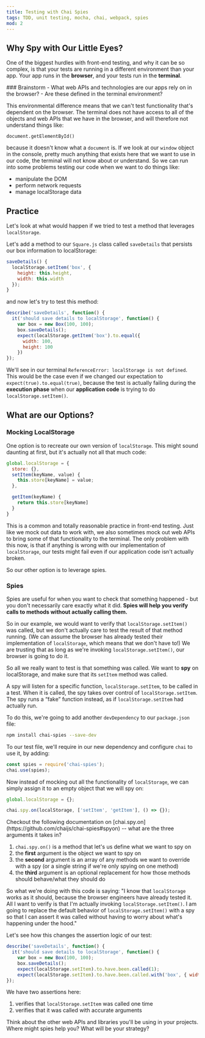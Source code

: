 ```yaml
---
title: Testing with Chai Spies
tags: TDD, unit testing, mocha, chai, webpack, spies
mod: 2
---
```


<!-- <section class="call-to-action">
We'll be working with a <a href="https://github.com/turingschool-examples/chai-spy-box" target="\__blank">new testing repo</a>. -->

</section>

## Why Spy with Our Little Eyes?

One of the biggest hurdles with front-end testing, and why it can be so complex, is that your tests are running in a different environment than your app. Your app runs in the **browser**, and your tests run in the **terminal**.

<!-- I've mentioned in our first testing lesson, that TDD was pretty much always a process on the back-end, and it made sense there because when you're writing server-side/back-end code, you're pretty much living in your terminal. One reason testing didn't come around to the front-end side of things was because we have this environmental difference. We couldn't figure out how to run our tests in an environment that behaved like a browser. -->

<section class="call-to-action">
### Brainstorm
- What web APIs and technologies are our apps rely on in the browser?
- Are these defined in the terminal environment?
</section>

This environmental difference means that we can't test functionality that's dependent on the browser. The terminal does not have access to all of the objects and web APIs that we have in the browser, and will therefore not understand things like:

`document.getElementById()`

because it doesn't know what a `document` is. If we look at our `window` object in the console, pretty much anything that exists here that we want to use in our code, the terminal will not know about or understand. So we can run into some problems testing our code when we want to do things like:

* manipulate the DOM
* perform network requests
* manage localStorage data

## Practice

Let's look at what would happen if we tried to test a method that leverages `localStorage`.

Let's add a method to our `Square.js` class called `saveDetails` that persists our box information to localStorage:

```js
saveDetails() {
  localStorage.setItem('box', {
    height: this.height,
    width: this.width
  });
}
```

and now let's try to test this method:

```js
describe('saveDetails', function() {
  it('should save details to localStorage', function() {
    var box = new Box(100, 100);
    box.saveDetails();
    expect(localStorage.getItem('box').to.equal({
      width: 100,
      height: 100
    })
});
```

We'll see in our terminal `ReferenceError: localStorage is not defined`. This would be the case even if we changed our expectation to `expect(true).to.equal(true)`, because the test is actually failing during the **execution phase** when our **application code** is trying to do `localStorage.setItem()`.


## What are our Options?

### Mocking LocalStorage

One option is to recreate our own version of `localStorage`. This might sound daunting at first, but it's actually not all that much code:

```js
global.localStorage = {
  store: {},
  setItem(keyName, value) {
    this.store[keyName] = value;
  },

  getItem(keyName) {
    return this.store[keyName]
  }
}
```

This is a common and totally reasonable practice in front-end testing. Just like we mock out data to work with, we also sometimes mock out web APIs to bring some of that functionality to the terminal. The only problem with this now, is that if anything is wrong with our implementation of `localStorage`, our tests might fail even if our application code isn't actually broken.

So our other option is to leverage spies.


### Spies

Spies are useful for when you want to check that something happened - but you don't necessarily care exactly what it did. **Spies will help you verify calls to methods without actually calling them.**

So in our example, we would want to verify that `localStorage.setItem()` was called, but we don't actually care to test the result of that method running. (We can assume the browser has already tested their implementation of `localStorage`, which means that we don't have to!) We are trusting that as long as we're invoking `localStorage.setItem()`, our browser is going to do it.

So all we really want to test is that something was called. We want to **spy** on localStorage, and make sure that its `setItem` method was called.

A spy will listen for a specific function, `localStorage.setItem`, to be called in a test. When it is called, the spy takes over control of `localStorage.setItem`. The spy runs a “fake” function instead, as if `localStorage.setItem` had actually run.

To do this, we're going to add another `devDependency` to our `package.json` file:

```bash
npm install chai-spies --save-dev
```

To our test file, we'll require in our new dependency and configure `chai` to use it, by adding:

```js
const spies = require('chai-spies');
chai.use(spies);
```

Now instead of mocking out all the functionality of `localStorage`, we can simply assign it to an empty object that we will spy on:

```js
global.localStorage = {};
```


```js
chai.spy.on(localStorage, ['setItem', 'getItem'], () => {});
```

<section class="call-to-action">
Checkout the following documentation on [chai.spy.on](https://github.com/chaijs/chai-spies#spyon) -- what are the three arguments it takes in?
</section>


1. `chai.spy.on()` is a method that let's us define what we want to spy on
2. the **first** argument is the object we want to spy on
3. the **second** argument is an array of any methods we want to override with a spy (or a single string if we're only spying on one method)
4. the **third** argument is an optional replacement for how those methods should behave/what they should do

So what we're doing with this code is saying: "I know that `localStorage` works as it should, because the browser engineers have already tested it. All I want to verify is that I'm actually invoking `localStorage.setItem()`. I am going to replace the default behavior of `localStorage.setItem()` with a spy so that I can assert it was called without having to worry about what's happening under the hood."

Let's see how this changes the assertion logic of our test:

```js
describe('saveDetails', function() {
  it('should save details to localStorage', function() {
    var box = new Box(100, 100);
    box.saveDetails();
    expect(localStorage.setItem).to.have.been.called(1);
    expect(localStorage.setItem).to.have.been.called.with('box', { width: 100, height: 100 });
});
```

We have two assertions here:
1. verifies that `localStorage.setItem` was called one time
2. verifies that it was called with accurate arguments


<section class="call-to-action">
Think about the other web APIs and libraries you'll be using in your projects. Where might spies help you? What will be your strategy?
</section>
